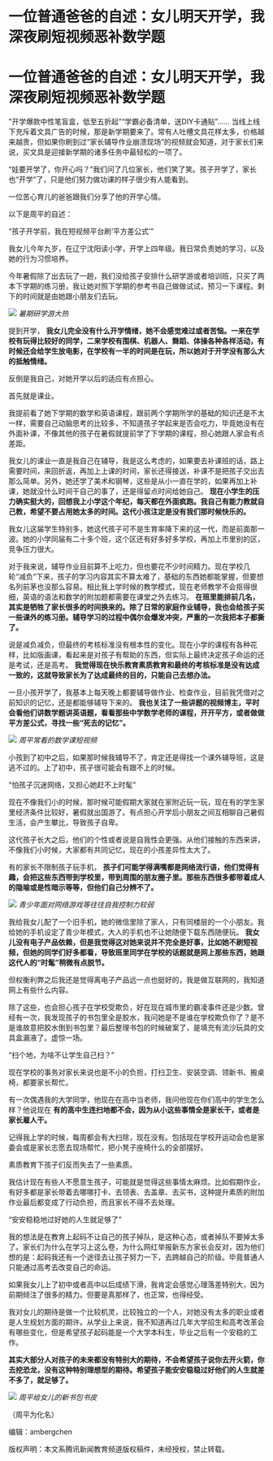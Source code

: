 # 一位普通爸爸的自述：女儿明天开学，我深夜刷短视频恶补数学题

# 一位普通爸爸的自述：女儿明天开学，我深夜刷短视频恶补数学题

"开学爆款中性笔盲盒，低至五折起”“学霸必备清单，送DIY卡通贴”……
当线上线下充斥着文具广告的时候，那是新学期要来了。常有人吐槽文具花样太多，价格越来越贵，但如果你刷到过“家长辅导作业崩溃现场”的视频就会知道，对于家长们来说，买文具是迎接新学期的诸多任务中最轻松的一项了。

“娃要开学了，你开心吗？”我们问了几位家长，他们笑了笑。孩子开学了，家长也“开学”了，只是他们努力做功课的样子很少有人能看到。

一位苦心育儿的爸爸跟我们分享了他的开学心情。

以下是周平的自述：

“孩子开学前，我在短视频平台刷‘平方差公式’”

我女儿今年九岁，在辽宁沈阳读小学，开学上四年级。我日常负责她的学习，以及她的行为习惯培养。

今年暑假除了出去玩了一趟，我们没给孩子安排什么研学游或者培训班，只买了两本下学期的练习册，我让她对照下学期的参考书自己做做试试，预习一下课程。剩下的时间就是由她跟小朋友们去玩。

![](https://inews.gtimg.com/news_bt/Oaca2jNcjEDGa5RGWrywFZGyulchR2_QWJbGeJSFzcDkwAA/1000)
_暑期研学游大热_

提到开学，
**我女儿完全没有什么开学情绪，她不会感觉难过或者苦恼。一来在学校有玩得比较好的同学，二来学校有围棋、机器人、舞蹈、体操各种各样活动，有时候还会给学生放电影，在学校有一半的时间是在玩，所以她对于开学没有那么大的抵触情绪。**

反倒是我自己，对她开学以后的适应有点担心。

首先就是课业。

我提前看了她下学期的数学和英语课程，跟前两个学期所学的基础的知识还是不太一样，需要自己动脑思考的比较多，不知道孩子学起来是否会吃力，毕竟她没有在外面补课，不像其他的孩子在暑假就提前学了下学期的课程，担心她跟人家会有点差距。

我女儿的课业一直是我自己在辅导，我是这么考虑的，如果要去补课班的话，路上需要时间，来回折返，再加上上课的时间，家长还得接送，补课不是把孩子交出去那么简单。另外，她还学了美术和钢琴，这些是从小一直在学的，如果再加上补课，她就没什么时间干自己的事了，还是得留点时间给她自己。
**现在小学生的压力确实挺大的，回想我上小学这个年纪，每天都在外面疯跑。我自己有能力教就自己教，希望不要占用她太多的时间。这代小孩注定是没有我们那时候快乐的。**

我女儿这届学生特别多，她这代孩子可不是生育率降下来的这一代，而是前面那一波。她的小学同届有二十多个班，这个区还有好多好多学校，再加上市里别的区，竞争压力很大。

对于我来说，辅导作业目前算不上吃力，但也要花不少时间精力。现在学校几轮“减负”下来，孩子的学习内容其实不算太难了，基础的东西她都能掌握，但要想名列前茅也没那么容易。相比我上学时候的教学模式，现在老师教学不会抠得很细，英语的语法和数学的附加题都需要在课堂之外去练习。
**在班里能排前几名，其实是牺牲了家长很多的时间换来的。除了日常的家庭作业辅导，我也会给孩子买一些课外的练习册。辅导学习的过程中偶尔会爆发冲突，严重的一次我把本子都撕了。**

说是减负减负，但最终的考核标准没有根本性的变化。现在小学的课程有各种花样，比如版画课，看起来是对孩子有帮助的东西，但实际上最终决定孩子命运的还是考试，还是高考。
**我觉得现在快乐教育素质教育和最终的考核标准是没有达成一致的，这就导致家长为了达成最终的目的，只能自己去想办法。**

一旦小孩开学了，我基本上每天晚上都要辅导做作业、检查作业，目前我凭借对之前知识的记忆，还是都能够辅导下来的。
**我也关注了一些讲题的视频博主，平时会看他们讲数学题讲英语题，看看那些中学数学老师的课程，开开平方，或者做做平方差公式，寻找一些“死去的记忆”。**

![](https://inews.gtimg.com/news_bt/OcM4XYPaqAlOFDevws2qXXmlzFnLSkzoD6MTYkhwPJ3FoAA/1000)
_周平常看的数学课短视频_

小孩到了初中之后，如果那时候我辅导不了，肯定还是得找一个课外辅导班，这是逃不过的。上了初中，孩子很可能会有跟不上的时候。

“怕孩子沉迷网络，又担心她赶不上时髦”

现在不像我们小的时候，那时候可能假期大家就在家附近玩一玩，现在有的学生家里经济条件比较好，暑假就出国游了。有点担心开学后小朋友之间互相聊自己暑假生活，会产生攀比，导致孩子自卑。

这代孩子长大之后，他们的个性或者说是自我性会更强。从他们接触的东西来讲，不像我们小时候，大家都有共同记忆，现在的小孩差异性太大了。

有的家长不限制孩子玩手机，
**孩子们可能学得满嘴都是网络流行语，他们觉得有趣，会把这些东西带到学校里，带到周围的朋友圈子里。那些东西很多都带着成人的隐喻或是性暗示等等，但他们自己分辨不了。**

![](https://inews.gtimg.com/news_bt/O5L7GsQT1ww-h9DSDFIAIramJXFj4A5XIu6ElcEVN7XNUAA/1000)
_青少年面对网络游戏等往往自我控制力较弱_

我给我女儿配了一个旧手机，她的微信里除了家人，只有同楼层的一个小朋友。我给她的手机设定了青少年模式，大人的手机也不让她随便下载东西随便玩。
**我女儿没有电子产品依赖，但是我觉得这对她来说并不完全是好事，比如她不刷短视频，但她的同学们好多都看，导致班里同学在学校的话题就是网上那些东西，她跟这代人的“时髦”稍微有点脱节。**

但权衡利弊之后我还是觉得离电子产品远一点也挺好的，我是做互联网的，我知道网上有些什么内容。

除了这些，也会担心孩子在学校受欺负，好在现在城市里的霸凌事件还是少数。曾经有一次，我发现孩子的书包里全是胶水，我问她是不是谁在学校欺负你了？是不是谁故意把胶水倒到书包里？最后整理书包的时候破案了，是填充有流沙玩具的文具盒漏液了。虚惊一场。

“扫个地，为啥不让学生自己扫？”

现在学校的事务对家长来说也是不小的负担，打扫卫生、安装空调、领新书、搬桌椅，都要家长帮忙。

有一次偶遇我的大学同学，他现在在高中当老师，我问他现在你们高中的学生怎么样？他说现在
**有的高中生连扫地都不会，因为从小这些事情全是家长干，或者是家长雇人干。**

记得我上学的时候，每周都会有大扫除，现在没有。包括现在学校开运动会也是家委会或是家长志愿去现场帮忙，把小凳子座椅什么的全部摆好。

素质教育下孩子们反而失去了一些素质。

我估计现在有些人不愿意生孩子，可能就是觉得这些事情太麻烦。比如假期作业，有好多都是家长带着去哪哪打卡、去领表、去盖章、去买书，这种提升素质的附加作业最后都变成了行动负担，而且家长不得不去处理。

“安安稳稳地过好她的人生就足够了”

我的想法是在教育上起码不让自己的孩子掉队，是这种心态，或者掉队不要掉太多了。家长们为什么在学习上这么卷，为什么网红举报新东方家长会反对，因为他们想的是：起码我还有一个途径去让孩子努力一下，去跨越自己的阶级。毕竟普通人只能通过高考去改变自己的命运。

如果我女儿上了初中或者高中以后成绩下滑，我肯定会感觉心理落差特别大，因为前期倾注了很多的精力。但要是真那样了，也正常，也得经受。

我对女儿的期待是做一个比较机灵，比较独立的一个人，对她没有太多的职业或者是人生规划方面的期许。从学业上来说，我不知道再过几年大学招生和高考改革会有哪些变化，但是希望孩子起码能是一个大学本科生，毕业之后有一个安稳的工作。

**其实大部分人对孩子的未来都没有特别大的期待，不会希望孩子说你去开火箭，你去挖恐龙，没有这种特别理想型的期待。希望孩子能安安稳稳过好他们的人生就差不多了，就足够了。**

![](https://inews.gtimg.com/news_bt/OVHQrus0obPANBNllbUkK0RGLowsdDhYpgqtZeSPW8IyQAA/1000)
_周平给女儿的新书包书皮_

（周平为化名）

编辑：ambergchen

版权声明：本文系腾讯新闻教育频道版权稿件，未经授权，禁止转载。

